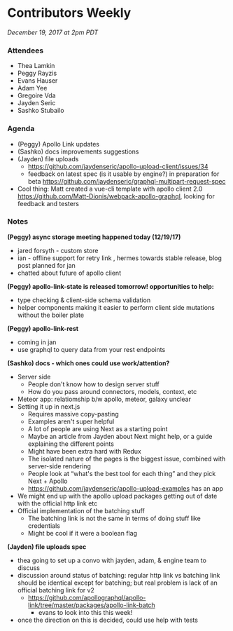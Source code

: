 # Contributors Weekly

_December 19, 2017 at 2pm PDT_

### Attendees

- Thea Lamkin
- Peggy Rayzis
- Evans Hauser
- Adam Yee
- Gregoire Vda
- Jayden Seric
- Sashko Stubailo

### Agenda

- (Peggy) Apollo Link updates
- (Sashko) docs improvements suggestions
- (Jayden) file uploads
  - https://github.com/jaydenseric/apollo-upload-client/issues/34
  - feedback on latest spec (is it usable by engine?) in preparation for beta https://github.com/jaydenseric/graphql-multipart-request-spec
- Cool thing: Matt created a vue-cli template with apollo client 2.0 https://github.com/Matt-Dionis/webpack-apollo-graphql, looking for feedback and testers

### Notes

**(Peggy) async storage meeting happened today (12/19/17)**

- jared forsyth - custom store
- ian - offline support for retry link , hermes towards stable release, blog post planned for jan
- chatted about future of apollo client

**(Peggy) apollo-link-state is released tomorrow! opportunities to help:**

- type checking & client-side schema validation
- helper components making it easier to perform client side mutations without the boiler plate

**(Peggy) apollo-link-rest**

- coming in jan
- use graphql to query data from your rest endpoints

**(Sashko) docs - which ones could use work/attention?**

- Server side
  - People don't know how to design server stuff
  - How do you pass around connectors, models, context, etc
- Meteor app: relatiomship b/w apollo, meteor, galaxy unclear
- Setting it up in next.js
  - Requires massive copy-pasting
  - Examples aren't super helpful
  - A lot of people are using Next as a starting point
  - Maybe an article from Jayden about Next might help, or a guide explaining the different points
  - Might have been extra hard with Redux
  - The isolated nature of the pages is the biggest issue, combined with server-side rendering
  - People look at “what's the best tool for each thing” and they pick Next + Apollo
  - https://github.com/jaydenseric/apollo-upload-examples has an app
- We might end up with the apollo upload packages getting out of date with the official http link etc
- Official implementation of the batching stuff
  - The batching link is not the same in terms of doing stuff like credentials
  - Might be cool if it were a boolean flag

**(Jayden) file uploads spec**

- thea going to set up a convo with jayden, adam, & engine team to discuss
- discussion around status of batching: regular http link vs batching link should be identical except for batching; but real problem is lack of an official batching link for v2
  - https://github.com/apollographql/apollo-link/tree/master/packages/apollo-link-batch
    - evans to look into this this week!
- once the direction on this is decided, could use help with tests
